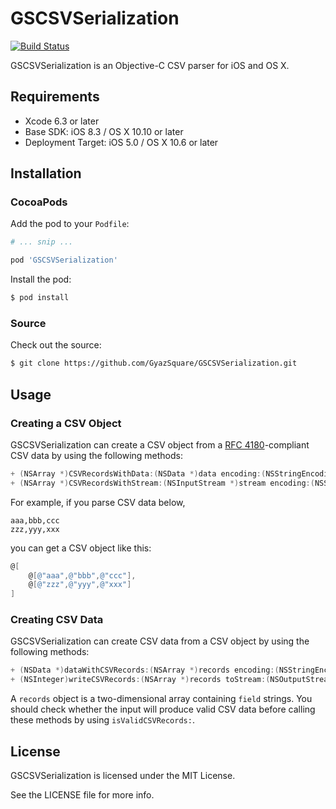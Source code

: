 GSCSVSerialization
==================
[![Build Status](https://travis-ci.org/GyazSquare/GSCSVSerialization.svg?branch=master)](https://travis-ci.org/GyazSquare/GSCSVSerialization)

GSCSVSerialization is an Objective-C CSV parser for iOS and OS X.

## Requirements

* Xcode 6.3 or later
* Base SDK: iOS 8.3 / OS X 10.10 or later
* Deployment Target: iOS 5.0 / OS X 10.6 or later

## Installation

### CocoaPods

Add the pod to your `Podfile`:

```ruby
# ... snip ...

pod 'GSCSVSerialization'
```

Install the pod:

```sh
$ pod install
```

### Source

Check out the source:

```sh
$ git clone https://github.com/GyazSquare/GSCSVSerialization.git
```

## Usage

### Creating a CSV Object

GSCSVSerialization can create a CSV object from a [RFC 4180](https://tools.ietf.org/html/rfc4180)-compliant CSV data by using the following methods:

```objective-c
+ (NSArray *)CSVRecordsWithData:(NSData *)data encoding:(NSStringEncoding)encoding options:(GSCSVReadingOptions)opt error:(NSError **)error;
+ (NSArray *)CSVRecordsWithStream:(NSInputStream *)stream encoding:(NSStringEncoding)encoding options:(GSCSVReadingOptions)opt error:(NSError **)error;
```

For example, if you parse CSV data below,

```csv
aaa,bbb,ccc
zzz,yyy,xxx
```

you can get a CSV object like this:

```objective-c
@[
    @[@"aaa",@"bbb",@"ccc"],
    @[@"zzz",@"yyy",@"xxx"]
]
```

### Creating CSV Data

GSCSVSerialization can create CSV data from a CSV object by using the following methods:

```objective-c
+ (NSData *)dataWithCSVRecords:(NSArray *)records encoding:(NSStringEncoding)encoding options:(GSCSVWritingOptions)opt error:(NSError **)error;
+ (NSInteger)writeCSVRecords:(NSArray *)records toStream:(NSOutputStream *)stream encoding:(NSStringEncoding)encoding options:(GSCSVWritingOptions)opt error:(NSError **)error;
```

A `records` object is a two-dimensional array containing `field` strings. You should check whether the input will produce valid CSV data before calling these methods by using `isValidCSVRecords:`.

## License

GSCSVSerialization is licensed under the MIT License.

See the LICENSE file for more info.
